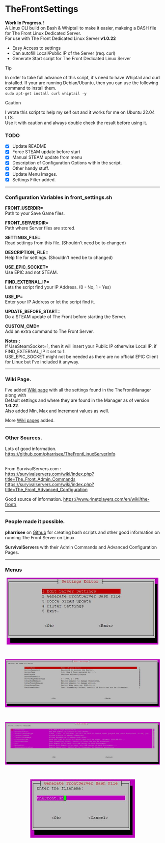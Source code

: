 # TheFrontSettings

**Work In Progress.!**\
A Linux CLI build on Bash & Whiptail to make it easier, makeing a BASH file for The Front Linux Dedicated Server.<br>For use with The Front Dedicated Linux Server **v1.0.22**
* Easy Access to settings
* Can autofill Local/Public IP of the Server (req. curl)
* Generate Start script for The Front Dedicated Linux Server  
> [!TIP]
> In order to take full advance of this script, it's need to have Whiptail and curl installed. If your are running Debian/Ubuntu, then you can use the following command to install them.<br> `sudo apt-get install curl whiptail -y`<br>

> [!CAUTION]
> I wrote this script to help my self out and it works for me on Ubuntu 22.04 LTS.<br>
> Use it with caution and always double check the result before using it.<br>

### TODO
- [x] Update README<br>
- [x] Force STEAM update before start<br>
- [x] Manual STEAM update from menu<br>
- [x] Description of Configuration Options within the script.<br>
- [x] Other handy stuff.<br>
- [x] Update Menu Images.<br>
- [x] Settings Filter added.<br>

---

### Configuration Variables in front_settings.sh

**FRONT_USERDIR=**<br>
Path to your Save Game files.

**FRONT_SERVERDIR=**<br>
Path where Server files are stored.

**SETTINGS_FILE=**<br>
Read settings from this file. (Shouldn't need be to changed)

**DESCRIPTION_FILE=**<br>
Help file for settings. (Shouldn't need be to changed)

**USE_EPIC_SOCKET=**<br>
Use EPIC and not STEAM.

**FIND_EXTERNAL_IP=**<br>
Lets the script find your IP Address. (0 - No, 1 - Yes)

**USE_IP=**<br>
Enter your IP Address or let the script find it.

**UPDATE_BEFORE_START=**<br>
Do a STEAM update of The Front before starting the Server.

**CUSTOM_CMD=**<br>
Add an extra command to The Front Server.<br>

**Notes :**<br>
If UseSteamSocket=1, then it will insert your Public IP otherwise Local IP. if FIND_EXTERNAL_IP it set to 1.<br>
USE_EPIC_SOCKET might not be needed as there are no official EPIC Client for Linux but I've included it anyway.<br>

---

### Wiki Page.

I've added [Wiki page](https://github.com/gjelsoe/TheFrontSettings/wiki/Server-Settings) with all the settings found in the TheFrontManager along with<br>
Default settings and where they are found in the Manager as of version **1.0.22**.<br> Also added Min, Max and Increment values as well.<br>

More [Wiki pages](https://github.com/gjelsoe/TheFrontSettings/wiki) added.

---

### Other Sources.

Lots of good information. https://github.com/pharrisee/TheFrontLinuxServerInfo<br><br>

From SurvivalServers.com :<br>
https://survivalservers.com/wiki/index.php?title=The_Front_Admin_Commands<br>
https://survivalservers.com/wiki/index.php?title=The_Front_Advanced_Configuration<br>

Good source of information. https://www.4netplayers.com/en/wiki/the-front/

---

### People made it possible.

**pharrisee** on [Github](https://github.com/pharrisee/TheFrontLinuxServerInfo) for creating bash scripts and other good information on running The Front Server on Linux.

**SurvivalServers** with their Admin Commands and Advanced Configuration Pages.

---

### Menus

<p align="center">
 <img src="https://github.com/gjelsoe/TheFrontSettings/blob/main/images/main.jpg">
</p><br>
<p align="center">
 <img src="https://github.com/gjelsoe/TheFrontSettings/blob/main/images/edit.jpg">
</p><br>
<p align="center">
 <img src="https://github.com/gjelsoe/TheFrontSettings/blob/main/images/filter.jpg">
</p><br>
<p align="center">
 <img src="https://github.com/gjelsoe/TheFrontSettings/blob/main/images/save.jpg">
</p><br>
